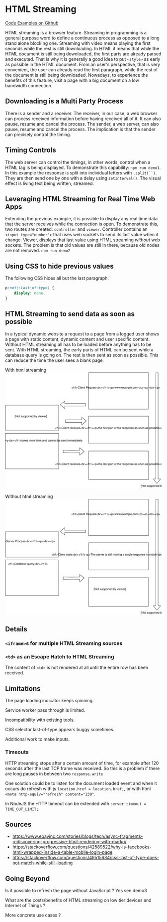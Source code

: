 # HTML Streaming

[Code Examples on Github](https://github.com/GrosSacASac/JavaScript-Set-Up/tree/master/general/html-streaming)

HTML streaming is a browser feature. Streaming in programming is a general purpose word to define a continuous process as opposed to a long stand alone blocking one. Streaming with video means playing the first seconds while the rest is still downloading. In HTML it means that while the HTML document is still being downloaded, the first parts are already parsed and executed. That is why it is generally a good idea to put `<style>` as early as possible in the HTML document. From an user's perspective, that is very convenient, the user can already read the first paragraph, while the rest of the document is still being downloaded. Nowadays, to experience the benefits of this feature, visit a page with a big document on a low bandwidth connection.

## Downloading is a Multi Party Process

There is a sender and a receiver. The receiver, in our case, a web browser can process received information before having received all of it. It can also pause, resume and cancel the process. The sender, a web server, can also pause, resume and cancel the process. The implication is that the sender can precisely control the timing.

## Timing Controls

The web server can control the timings, in other words, control when a HTML tag is being displayed. To demonstrate this capability: `npm run demo1`. In this example the response is split into individual letters with ```.split(``)```. They are then send one by one with a delay using `setInterval()`. The visual effect is living text being written, streamed.

## Leveraging HTML Streaming for Real Time Web Apps

Extending the previous example, it is possible to display any real time data that the server receives while the connection is open. To demonstrate this, two routes are created: `controller` and `viewer`. Controller contains an `<input type="number">` that uses web sockets to send its last value when it change. Viewer, displays that last value using HTML streaming *without* web sockets. The problem is that old values are still in there, because old nodes are not removed. `npm run demo2`

## Using CSS to hide previous values

The following CSS hides all but the last paragraph:

```css
p:not(:last-of-type) {
    display: none;
}
```

## HTML Streaming to send data as soon as possible

In a typical dynamic website a request to a page from a logged user shows a page with static content, dynamic content and user specific content. Without HTML streaming all has to be loaded before anything has to be sent. With HTML streaming, the early parts of HTML can be sent while a database query is going on. The rest is then sent as soon as possible. This can reduce the time the user sees a blank page.

With html streaming <img src="diagrams/with.svg" alt="with">

Without html streaming <img src="diagrams/without.svg" alt="without">

## Details

### `<iframe>`s for multiple HTML Streaming sources

### `<td>` as an Escape Hatch to HTML Streaming

The content of `<td>` is not rendered at all until the entire row has been received.

## Limitations

The page loading indicator keeps spinning.

Service worker pass through is limited.

Incompatibility with existing tools.

CSS selector last-of-type appears buggy sometimes.

Additional work to make inputs.

### Timeouts

HTTP streaming stops after a certain amount of time, for example after 120 seconds after the last TCP frame was received. So this is a problem if there are long pauses in between two `response.write`

One solution could be to listen for the document loaded event and when it occurs do refresh with js `location.href = location.href;`, or with html `<meta http-equiv="refresh" content="230"`.

In NodeJS the HTTP timeout can be extended with `server.timeout = TIME_OUT_LIMIT;`


## Sources

 - https://www.ebayinc.com/stories/blogs/tech/async-fragments-rediscovering-progressive-html-rendering-with-marko/
 - https://stackoverflow.com/questions/42589522/why-is-facebooks-html-wrapped-inside-a-table-mobile-login-page
 - https://stackoverflow.com/questions/49515634/css-last-of-type-does-not-match-while-still-loading

## Going Beyond

Is it possible to refresh the page without JavaScript ? Yes see demo3

What are the costs/benefits of HTML streaming on low tier devices and Internet of Things ?

More concrete use cases ?

